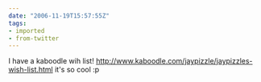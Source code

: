 ```yaml
---
date: "2006-11-19T15:57:55Z"
tags:
- imported
- from-twitter
---
```

I have a kaboodle wih list! http://www.kaboodle.com/jaypizzle/jaypizzles-wish-list.html it's so cool :p

